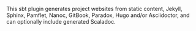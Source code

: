 This sbt plugin generates project websites from static content, Jekyll, Sphinx, Pamflet, Nanoc, GitBook, Paradox, Hugo and/or Asciidoctor, and can optionally include generated Scaladoc.

